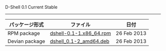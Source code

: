 D-Shell 0.1 Current Stable  
***
パッケージ形式|ファイル|日付  
---|---|---  
RPM package | [dshell-0.1-1.x86_64.rpm](../packages/dshell-0.1-1.x86_64.rpm) | 26 Feb 2013  
Devian package | [dshell_0.1-2_amd64.deb](../packages/dshell_0.1-2_amd64.deb) | 26 Feb 2013  
